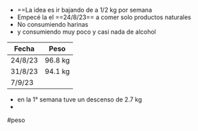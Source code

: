 - ==La idea es ir bajando de a 1/2 kg por semana 
- Empecé la el ==24/8/23== a comer solo productos naturales 
- No consumiendo harinas 
- y consumiendo muy poco y casi nada de alcohol


| Fecha   | Peso    |
| ------- | ------- |
| 24/8/23 | 96.8 kg |
| 31/8/23 | 94.1 kg |
| 7/9/23  |         |

- en la 1° semana tuve un descenso de 2.7 kg
- 




#peso
